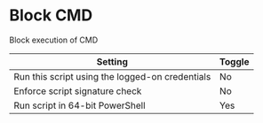 
# Block CMD
Block execution of CMD

| Setting                                          | Toggle |
| ------------------------------------------------ | ------ |
| Run this script using the logged-on credentials  | No     |
| Enforce script signature check                   | No     |
| Run script in 64-bit PowerShell                  | Yes    |
